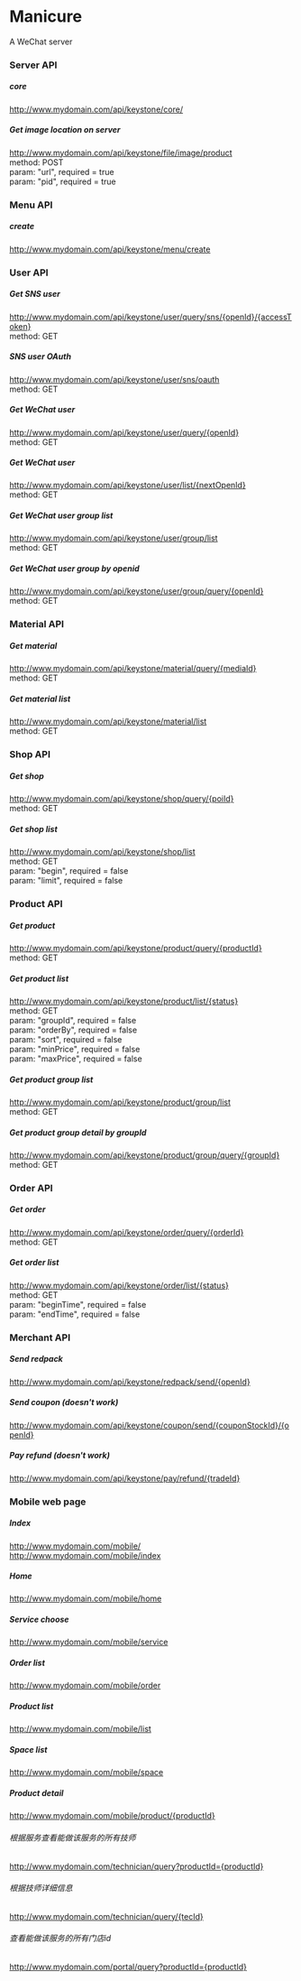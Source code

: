 # Manicure
A WeChat server

###	Server API
##### core
http://www.mydomain.com/api/keystone/core/
##### Get image location on server
http://www.mydomain.com/api/keystone/file/image/product<br/>
method: POST<br/>
param: "url", required = true<br/>
param: "pid", required = true<br/>

###	Menu API
##### create
http://www.mydomain.com/api/keystone/menu/create

###	User API
##### Get SNS user
http://www.mydomain.com/api/keystone/user/query/sns/{openId}/{accessToken}<br/>
method: GET<br/>
##### SNS user OAuth
http://www.mydomain.com/api/keystone/user/sns/oauth<br/>
method: GET<br/>
##### Get WeChat user
http://www.mydomain.com/api/keystone/user/query/{openId}<br/>
method: GET<br/>
##### Get WeChat user
http://www.mydomain.com/api/keystone/user/list/{nextOpenId}<br/>
method: GET<br/>
##### Get WeChat user group list
http://www.mydomain.com/api/keystone/user/group/list<br/>
method: GET<br/>
##### Get WeChat user group by openid
http://www.mydomain.com/api/keystone/user/group/query/{openId}<br/>
method: GET<br/>

###	Material API
##### Get material
http://www.mydomain.com/api/keystone/material/query/{mediaId}<br/>
method: GET<br/>
##### Get material list
http://www.mydomain.com/api/keystone/material/list<br/>
method: GET<br/>

###	Shop API
##### Get shop
http://www.mydomain.com/api/keystone/shop/query/{poiId}<br/>
method: GET<br/>
##### Get shop list
http://www.mydomain.com/api/keystone/shop/list<br/>
method: GET<br/>
param: "begin", required = false<br/>
param: "limit", required = false<br/>

###	Product API
##### Get product
http://www.mydomain.com/api/keystone/product/query/{productId}<br/>
method: GET<br/>
##### Get product list
http://www.mydomain.com/api/keystone/product/list/{status}<br/>
method: GET<br/>
param: "groupId", required = false<br/>
param: "orderBy", required = false<br/>
param: "sort", required = false<br/>
param: "minPrice", required = false<br/>
param: "maxPrice", required = false<br/>
##### Get product group list
http://www.mydomain.com/api/keystone/product/group/list<br/>
method: GET<br/>
##### Get product group detail by groupId
http://www.mydomain.com/api/keystone/product/group/query/{groupId}<br/>
method: GET<br/>

###	Order API
##### Get order
http://www.mydomain.com/api/keystone/order/query/{orderId}<br/>
method: GET<br/>
##### Get order list
http://www.mydomain.com/api/keystone/order/list/{status}<br/>
method: GET<br/>
param: "beginTime", required = false<br/>
param: "endTime", required = false<br/>

###	Merchant API
##### Send redpack
http://www.mydomain.com/api/keystone/redpack/send/{openId}
##### Send coupon (doesn't work)
http://www.mydomain.com/api/keystone/coupon/send/{couponStockId}/{openId}
##### Pay refund (doesn't work)
http://www.mydomain.com/api/keystone/pay/refund/{tradeId}

###	Mobile web page
##### Index
http://www.mydomain.com/mobile/
http://www.mydomain.com/mobile/index
##### Home
http://www.mydomain.com/mobile/home
##### Service choose
http://www.mydomain.com/mobile/service
##### Order list
http://www.mydomain.com/mobile/order
##### Product list
http://www.mydomain.com/mobile/list
##### Space list
http://www.mydomain.com/mobile/space
##### Product detail
http://www.mydomain.com/mobile/product/{productId}

###### 根据服务查看能做该服务的所有技师
http://www.mydomain.com/technician/query?productId={productId}
###### 根据技师详细信息
http://www.mydomain.com/technician/query/{tecId}
###### 查看能做该服务的所有门店id
http://www.mydomain.com/portal/query?productId={productId}